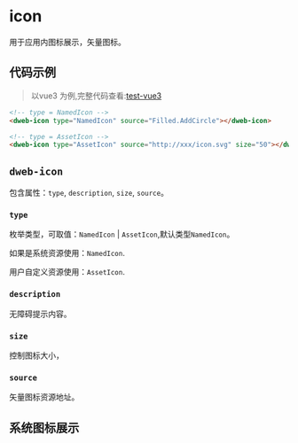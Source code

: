 # icon

用于应用内图标展示，矢量图标。

## 代码示例

> 以vue3 为例,完整代码查看:[test-vue3](https://github.com/BioforestChain/dweb_browser/tree/main/plugins/demo)

```html
<!-- type = NamedIcon -->
<dweb-icon type="NamedIcon" source="Filled.AddCircle"></dweb-icon>

<!-- type = AssetIcon -->
<dweb-icon type="AssetIcon" source="http://xxx/icon.svg" size="50"></dweb-icon>
```

## `dweb-icon`

包含属性：`type`, `description`, `size`, `source`。

### `type`

枚举类型，可取值：`NamedIcon` | `AssetIcon`,默认类型`NamedIcon`。

如果是系统资源使用：`NamedIcon`.

用户自定义资源使用：`AssetIcon`.

### `description`

无障碍提示内容。

### `size`

控制图标大小，

### `source`

矢量图标资源地址。

## 系统图标展示


